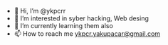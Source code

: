 - 👋 Hi, I’m @ykpcrr
- 👀 I’m interested in syber hacking, Web desing
- 🌱 I’m currently learning them also
- 📫 How to reach me ykpcr.yakupacar@gmail.com
